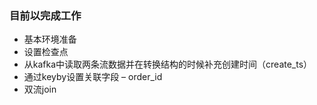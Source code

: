 ### 目前以完成工作

* 基本环境准备
* 设置检查点
* 从kafka中读取两条流数据并在转换结构的时候补充创建时间（create_ts）
* 通过keyby设置关联字段 – order_id
* 双流join


